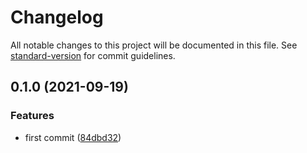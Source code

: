 # Changelog

All notable changes to this project will be documented in this file. See [standard-version](https://github.com/conventional-changelog/standard-version) for commit guidelines.

## 0.1.0 (2021-09-19)

### Features

- first commit ([84dbd32](https://github.com/robb-j/labrador/commit/84dbd322566a7107c745aef4fe556ba261c9ab39))
